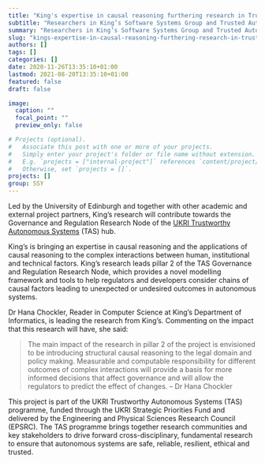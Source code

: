 ```yaml
---
title: "King's expertise in causal reasoning furthering research in Trusted Autonomous Systems"
subtitle: "Researchers in King’s Software Systems Group and Trusted Autonomous Systems hub are furthering contribution towards the UKRI Trustworthy Autonomous Systems hub by honing a focus on causal reasoning."
summary: "Researchers in King’s Software Systems Group and Trusted Autonomous Systems hub are furthering contribution towards the UKRI Trustworthy Autonomous Systems hub by honing a focus on causal reasoning."
slug: "kings-expertise-in-causal-reasoning-furthering-research-in-trusted-autonomous-systems"
authors: []
tags: []
categories: []
date: 2020-11-26T13:35:10+01:00
lastmod: 2021-08-20T13:35:10+01:00
featured: false
draft: false

image:
  caption: ""
  focal_point: ""
  preview_only: false

# Projects (optional).
#   Associate this post with one or more of your projects.
#   Simply enter your project's folder or file name without extension.
#   E.g. `projects = ["internal-project"]` references `content/project/deep-learning/index.md`.
#   Otherwise, set `projects = []`.
projects: []
group: SSY
---
```


Led by the University of Edinburgh and together with other academic and external project partners, King’s research will contribute towards the Governance and Regulation Research Node of the [UKRI Trustworthy Autonomous Systems](https://www.kcl.ac.uk/news/building-trust-in-autonomous-systems) (TAS) hub.

King’s is bringing an expertise in causal reasoning and the applications of causal reasoning to the complex interactions between human, institutional and technical factors. King’s research leads pillar 2 of the TAS Governance and Regulation Research Node, which provides a novel modelling framework and tools to help regulators and developers consider chains of causal factors leading to unexpected or undesired outcomes in autonomous systems.

Dr Hana Chockler, Reader in Computer Science at King’s Department of Informatics, is leading the research from King’s. Commenting on the impact that this research will have, she said:
> The main impact of the research in pillar 2 of the project is envisioned to be introducing structural causal reasoning to the legal domain and policy making. Measurable and computable responsibility for different outcomes of complex interactions will provide a basis for more informed decisions that affect governance and will allow the regulators to predict the effect of changes.
– Dr Hana Chockler

This project is part of the UKRI Trustworthy Autonomous Systems (TAS) programme, funded through the UKRI Strategic Priorities Fund and delivered by the Engineering and Physical Sciences Research Council (EPSRC). The TAS programme brings together research communities and key stakeholders to drive forward cross-disciplinary, fundamental research to ensure that autonomous systems are safe, reliable, resilient, ethical and trusted.
